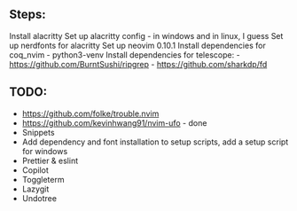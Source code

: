 ## Steps:
Install alacritty
Set up alacritty config - in windows and in linux, I guess
Set up nerdfonts for alacritty
Set up neovim 0.10.1
Install dependencies for coq_nvim - python3-venv
Install dependencies for telescope:
    - https://github.com/BurntSushi/ripgrep
    - https://github.com/sharkdp/fd


## TODO:
- https://github.com/folke/trouble.nvim
- https://github.com/kevinhwang91/nvim-ufo - done
- Snippets
- Add dependency and font installation to setup scripts, add a setup script for windows 
- Prettier & eslint
- Copilot 
- Toggleterm
- Lazygit
- Undotree


